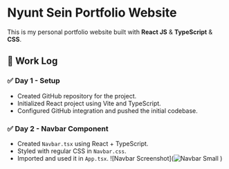 # Nyunt Sein Portfolio Website

This is my personal portfolio website built with **React JS** & **TypeScript** & **CSS**.

## 🚧 Work Log

### ✅ Day 1 - Setup

-   Created GitHub repository for the project.
-   Initialized React project using Vite and TypeScript.
-   Configured GitHub integration and pushed the initial codebase.

### ✅ Day 2 - Navbar Component
- Created `Navbar.tsx` using React + TypeScript.
- Styled with regular CSS in `Navbar.css`.
- Imported and used it in `App.tsx`.
![Navbar Screenshot](![Navbar Small](![Navbar](https://github.com/user-attachments/assets/ee3e4234-4af1-4db8-ba0e-e4030b849efb)
)
)
